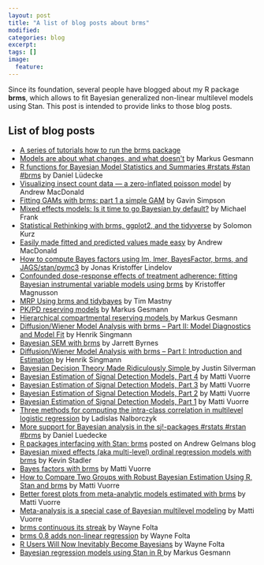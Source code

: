 ```yaml
---
layout: post
title: "A list of blog posts about brms"
modified:
categories: blog
excerpt:
tags: []
image:
  feature:
---
```


Since its foundation, several people have blogged about my R package **brms**, which allows to fit Bayesian generalized non-linear multilevel models using Stan. This post is intended to provide links to those blog posts.

## List of blog posts

- [A series of tutorials how to run the brms package](https://www.rensvandeschoot.com/tutorials/brms/)
- [Models are about what changes, and what doesn't](https://magesblog.com/post/modelling-change/) by Markus Gesmann
- [R functions for Bayesian Model Statistics and Summaries #rstats #stan #brms](https://strengejacke.wordpress.com/2018/06/06/r-functions-for-bayesian-model-statistics-and-summaries-rstats-stan-brms/) by Daniel Lüdecke
- [Visualizing insect count data — a zero-inflated poisson model](http://thestudyofthehousehold.com/2018/05/26/2018-05-26-visualizing-insect-count-data-a-zero-inflated-poisson-model/) by Andrew MacDonald
- [Fitting GAMs with brms: part 1 a simple GAM](https://www.fromthebottomoftheheap.net/2018/04/21/fitting-gams-with-brms/) by Gavin Simpson
- [Mixed effects models: Is it time to go Bayesian by default?](http://babieslearninglanguage.blogspot.de/2018/02/mixed-effects-models-is-it-time-to-go.html) by Michael Frank
- [Statistical Rethinking with brms, ggplot2, and the tidyverse](https://github.com/ASKurz/Statistical_Rethinking_with_brms_ggplot2_and_the_tidyverse) by Solomon Kurz
- [Easily made fitted and predicted values made easy](http://thestudyofthehousehold.com/post/easily-made-fitted-and-predicted-values-made-easy/) by Andrew MacDonald
- [How to compute Bayes factors using lm, lmer, BayesFactor, brms, and JAGS/stan/pymc3](https://rpubs.com/lindeloev/bayes_factors) by Jonas Kristoffer Lindelov
- [Confounded dose-response effects of treatment adherence: fitting Bayesian instrumental variable models using brms](http://rpsychologist.com/adherence-analysis-IV-brms) by Kristoffer Magnusson
- [MRP Using brms and tidybayes](https://timmastny.rbind.io/blog/multilevel-mrp-tidybayes-brms-stan/) by Tim Mastny
- [PK/PD reserving models](https://magesblog.com/post/2018-01-30-pkpd-reserving-models/) by Markus Gesmann
- [Hierarchical compartmental reserving models ](https://magesblog.com/post/hierarchical-compartmental-reserving-models/) by Markus Gesmann
- [Diffusion/Wiener Model Analysis with brms – Part II: Model Diagnostics and Model Fit](http://singmann.org/wiener-model-analysis-with-brms-part-ii/) by Henrik Singmann
- [Bayesian SEM with brms](http://www.imachordata.com/bayesian-sem-with-brms/) by Jarrett Byrnes
- [Diffusion/Wiener Model Analysis with brms – Part I: Introduction and Estimation](http://singmann.org/wiener-model-analysis-with-brms-part-i/) by Henrik Singmann
- [Bayesian Decision Theory Made Ridiculously Simple ](http://www.statsathome.com/2017/10/12/bayesian-decision-theory-made-ridiculously-simple/) by Justin Silverman
- [Bayesian Estimation of Signal Detection Models, Part 4](https://vuorre.netlify.com/post/2017/bayesian-estimation-of-signal-detection-theory-models-part-4/) by Matti Vuorre
- [Bayesian Estimation of Signal Detection Models, Part 3](https://vuorre.netlify.com/post/2017/bayesian-estimation-of-signal-detection-theory-models-part-3/) by Matti Vuorre
- [Bayesian Estimation of Signal Detection Models, Part 2](https://vuorre.netlify.com/post/2017/bayesian-estimation-of-signal-detection-theory-models-part-2/) by Matti Vuorre
- [Bayesian Estimation of Signal Detection Models, Part 1](https://vuorre.netlify.com/post/2017/bayesian-estimation-of-signal-detection-theory-models-part-1/) by Matti Vuorre
- [Three methods for computing the intra-class correlation in multilevel logistic regression](http://www.barelysignificant.com/post/icc/) by Ladislas Nalborczyk
- [More support for Bayesian analysis in the sj!-packages #rstats #rstan #brms](https://strengejacke.wordpress.com/2017/10/11/more-support-for-bayesian-analysis-in-the-sj-packages-rstats-rstan-brms/) by Daniel Luedecke
- [R packages interfacing with Stan: brms](http://andrewgelman.com/2017/01/10/r-packages-interfacing-stan-brms/) posted on Andrew Gelmans blog 
- [Bayesian mixed effects (aka multi-level) ordinal regression models with brms](http://kevinstadler.github.io/blog/bayesian-ordinal-regression-with-random-effects-using-brms/) by Kevin Stadler
- [Bayes factors with brms](https://vuorre.netlify.com/post/2017/bayes-factors-with-brms/) by Matti Vuorre
- [How to Compare Two Groups with Robust Bayesian Estimation Using R, Stan and brms](https://vuorre.netlify.com/post/2017/how-to-compare-two-groups-with-robust-bayesian-estimation-using-r-stan-and-brms/) by Matti Vuorre
- [Better forest plots from meta-analytic models estimated with brms](https://vuorre.netlify.com/post/2017/better-brms-forest-plots/) by Matti Vuorre
- [Meta-analysis is a special case of Bayesian multilevel modeling](https://vuorre.netlify.com/post/2016/2016-09-29-bayesian-meta-analysis/) by Matti Vuorre
- [brms continuous its streak](https://thinkinator.com/2016/11/20/brms-continues-its-streak/) by Wayne Folta
- [brms 0.8 adds non-linear regression](https://thinkinator.com/2016/02/17/brms-0-8-adds-non-linear-regression/) by Wayne Folta
- [R Users Will Now Inevitably Become Bayesians](https://thinkinator.com/2016/01/12/r-users-will-now-inevitably-become-bayesians/) by Wayne Folta
- [Bayesian regression models using Stan in R ](http://www.magesblog.com/2015/09/bayesian-regression-models-using-stan.html) by Markus Gesmann
